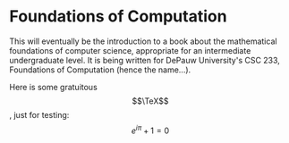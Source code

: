 Foundations of Computation
=======

This will eventually be the introduction to a book about the mathematical foundations of computer science, appropriate for an intermediate undergraduate level. It is being written for DePauw University's CSC 233, Foundations of Computation (hence the name...).

Here is some gratuitous $$\TeX$$, just for testing:
$$e^{i\pi}+1 = 0$$



